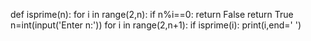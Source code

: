 def isprime(n):
    for i in range(2,n):
        if n%i==0:
            return False
    return True
n=int(input('Enter n:'))
for i in range(2,n+1):
    if isprime(i):
        print(i,end='   ')
        
